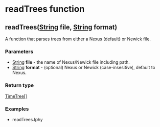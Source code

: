 readTrees function
==================
readTrees([String](../types/String.md) **file**, [String](../types/String.md) **format**)
-----------------------------------------------------------------------------------------

A function that parses trees from either a Nexus (default) or Newick file.

### Parameters

- [String](../types/String.md) **file** - the name of Nexus/Newick file including path.
- [String](../types/String.md) **format** - (optional) Nexus or Newick (case-insesitive), default to Nexus.

### Return type

[TimeTree[]](../types/TimeTree[].md)


### Examples

- readTrees.lphy



